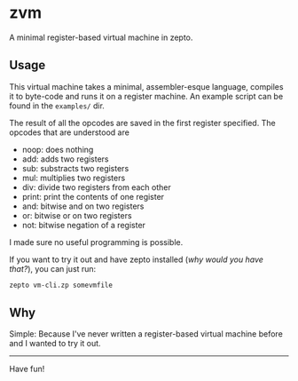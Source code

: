 # zvm

A minimal register-based virtual machine in zepto.

## Usage

This virtual machine takes a minimal, assembler-esque
language, compiles it to byte-code and runs it on a
register machine.
An example script can be found in the `examples/` dir.

The result of all the opcodes are saved in the first register
specified.
The opcodes that are understood are 
- noop: does nothing
- add: adds two registers
- sub: substracts two registers
- mul: multiplies two registers
- div: divide two registers from each other
- print: print the contents of one register
- and: bitwise and on two registers
- or: bitwise or on two registers
- not: bitwise negation of a register

I made sure no useful programming is possible.

If you want to try it out and have zepto installed
(*why would you have that?*), you can just run:

```sh
zepto vm-cli.zp somevmfile
```

## Why

Simple: Because I've never written a register-based
virtual machine before and I wanted to try it out.

<hr/>

Have fun!
